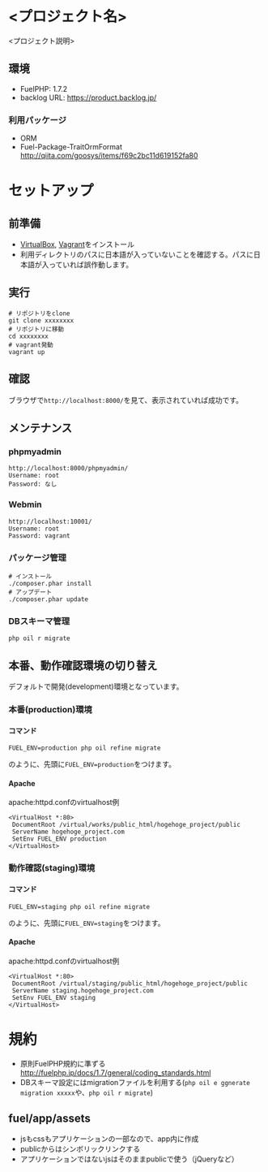 # <プロジェクト名>

<プロジェクト説明>

## 環境

* FuelPHP: 1.7.2
* backlog URL: https://product.backlog.jp/

### 利用パッケージ

* ORM
* Fuel-Package-TraitOrmFormat http://qiita.com/goosys/items/f69c2bc11d619152fa80

# セットアップ

## 前準備

* [VirtualBox](https://www.virtualbox.org/wiki/Downloads), [Vagrant](https://www.vagrantup.com/downloads.html)をインストール
* 利用ディレクトリのパスに日本語が入っていないことを確認する。パスに日本語が入っていれば誤作動します。

## 実行
```
# リポジトリをclone
git clone xxxxxxxx
# リポジトリに移動
cd xxxxxxxx
# vagrant発動
vagrant up
```

## 確認

ブラウザで`http://localhost:8000/`を見て、表示されていれば成功です。

## メンテナンス

### phpmyadmin

```
http://localhost:8000/phpmyadmin/
Username: root
Password: なし
```

### Webmin

```
http://localhost:10001/
Username: root
Password: vagrant
```

### パッケージ管理

```
# インストール
./composer.phar install
# アップデート
./composer.phar update
```

### DBスキーマ管理

```
php oil r migrate
```

## 本番、動作確認環境の切り替え

デフォルトで開発(development)環境となっています。

### 本番(production)環境

#### コマンド
```
FUEL_ENV=production php oil refine migrate
```
のように、先頭に`FUEL_ENV=production`をつけます。

#### Apache
apache:httpd.confのvirtualhost例

```
<VirtualHost *:80>
 DocumentRoot /virtual/works/public_html/hogehoge_project/public
 ServerName hogehoge_project.com
 SetEnv FUEL_ENV production
</VirtualHost>
```

### 動作確認(staging)環境

#### コマンド
```
FUEL_ENV=staging php oil refine migrate
```
のように、先頭に`FUEL_ENV=staging`をつけます。

#### Apache
apache:httpd.confのvirtualhost例

```
<VirtualHost *:80>
 DocumentRoot /virtual/staging/public_html/hogehoge_project/public
 ServerName staging.hogehoge_project.com
 SetEnv FUEL_ENV staging
</VirtualHost>
```

# 規約

* 原則FuelPHP規約に準ずる http://fuelphp.jp/docs/1.7/general/coding_standards.html
* DBスキーマ設定にはmigrationファイルを利用する(`php oil e ggnerate migration xxxxx`や、`php oil r migrate`)

## fuel/app/assets

* jsもcssもアプリケーションの一部なので、app内に作成
* publicからはシンボリックリンクする
* アプリケーションではないjsはそのままpublicで使う（jQueryなど）
